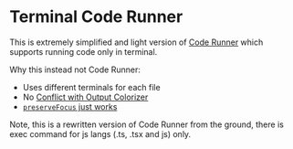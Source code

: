 # Terminal Code Runner

This is extremely simplified and light version of [Code Runner](https://marketplace.visualstudio.com/items?itemName=formulahendry.code-runner) which supports running code only in terminal.

Why this instead not Code Runner:

- Uses different terminals for each file
- No [Conflict with Output Colorizer](https://github.com/formulahendry/vscode-code-runner/issues/59)
- [`preserveFocus` just works](https://github.com/formulahendry/vscode-code-runner/issues/715)

Note, this is a rewritten version of Code Runner from the ground, there is exec command for js langs (.ts, .tsx and js) only.
